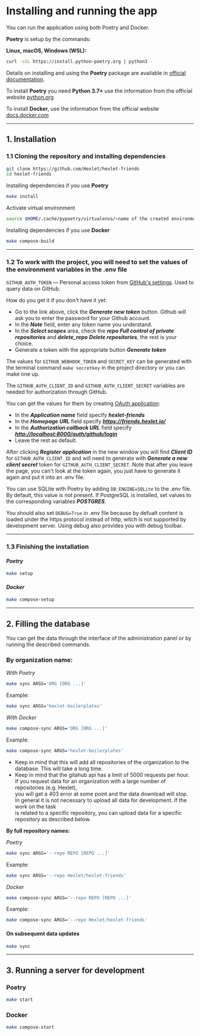 # Installing and running the app

You can run the application using both Poetry and Docker.

**Poetry** is setup by the commands:

**Linux, macOS, Windows (WSL):**

```bash
curl -sSL https://install.python-poetry.org | python3 -
```

Details on installing and using the **Poetry** package are available in [official documentation](https://python-poetry.org/docs/).

To install **Poetry** you need **Python 3.7+** use the information from the official website [python.org](https://www.python.org/downloads/)

To install **Docker**, use the information from the official website [docs.docker.com](https://docs.docker.com/engine/install/)

---

## 1. Installation

### 1.1 Cloning the repository and installing dependencies

```bash
git clone https://github.com/Hexlet/hexlet-friends
cd hexlet-friends
```

Installing dependencies if you use **Poetry**

```bash
make install
```

Activate virtual environment

```bash
source $HOME/.cache/pypoetry/virtualenvs/<name of the created environment>/bin/activate
```

Installing dependencies if you use **Docker**

```bash
make compose-build
```

---

### 1.2 To work with the project, you will need to set the values of the environment variables in the .env file

`GITHUB_AUTH_TOKEN` — Personal access token from [GitHub's settings](https://github.com/settings/tokens). Used to query data on GitHub.

How do you get it if you don't have it yet:

- Go to the link above, click the ***Generate new token*** button. Github will ask you to enter the password for your Github account.
- In the ***Note*** field, enter any token name you understand.
- In the ***Select scopes*** area, check the ***repo*** ***Full control of private repositories*** and ***delete_repo*** ***Delete repositories***, the rest is your choice.
- Generate a token with the appropriate button ***Generate token***

The values for `GITHUB_WEBHOOK_TOKEN` and `SECRET_KEY` can be generated with the terminal command `make secretkey` in the project directory or you can make one up.

The `GITHUB_AUTH_CLIENT_ID` and `GITHUB_AUTH_CLIENT_SECRET` variables are needed for authorization through GitHub.

You can get the values for them by creating [OAuth application](https://github.com/settings/applications/new):
- In the ***Application name*** field specify ***hexlet-friends***
- In the ***Homepage URL*** field specify ***<https://friends.hexlet.io/>***
- In the ***Authorization callback URL*** field specify ***<http://localhost:8000/auth/github/login>***
- Leave the rest as default.

After clicking ***Register application*** in the new window you will find ***Client ID*** for `GITHUB_AUTH_CLIENT_ID` and will need to generate with ***Generate a new client secret*** token for `GITHUB_AUTH_CLIENT_SECRET`.
Note that after you leave the page, you can't look at the token again, you just have to generate it again and put it into an .env file.

You can use SQLite with Poetry by adding `DB_ENGINE=SQLite` to the .env file. By default, this value is not present.
If PostgreSQL is installed, set values to the corresponding variables ***POSTGRES***.

You should also set `DEBUG=True` in .env file because by defualt content is loaded under the https protocol instead of http, witch is not supported by development server. Using debug also provides you with debug toolbar.

---

### 1.3 Finishing the installation

#### *Poetry*

```bash
make setup
```

#### *Docker*


```bash
make compose-setup
```

---

## 2. Filling the database

You can get the data through the interface of the administration panel or by running the described commands.

### **By organization name:**

*With Poetry*

```bash
make sync ARGS='ORG [ORG ...]'
```

Example:

```bash
make sync ARGS='hexlet-boilerplates'
```

*With Docker*

```bash
make compose-sync ARGS='ORG [ORG ...]'
```

Example:

```bash
make compose-sync ARGS='hexlet-boilerplates'
```

- Keep in mind that this will add all repositories of the organization to the database. This will take a long time.  
- Keep in mind that the gitahub api has a limit of 5000 requests per hour. If you request data for an organization with a large number of repositories (e.g. Hexlet),  
you will get a 403 error at some point and the data download will stop. In general it is not necessary to upload all data for development. If the work on the task  
is related to a specific repository, you can upload data for a specific repository as described below.

**By full repository names:**

*Poetry*

```bash
make sync ARGS='--repo REPO [REPO ...]'
```

Example:

```bash
make sync ARGS='--repo Hexlet/hexlet-friends'
```

*Docker*

```bash
make compose-sync ARGS='--repo REPO [REPO ...]'
```

Example:

```bash
make compose-sync ARGS='--repo Hexlet/hexlet-friends'
```

#### On subsequent data updates

```bash
make sync
```

---

## 3. Running a server for development

### Poetry

```bash
make start
```

### Docker

```bash
make compose-start
```
